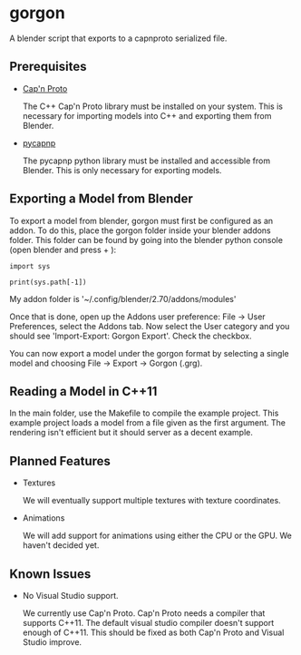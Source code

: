 gorgon
======

A blender script that exports to a capnproto serialized file.


Prerequisites
-------------

- [Cap'n Proto](http://kentonv.github.io/capnproto/)

  The C++ Cap'n Proto library must be installed on your system. This
  is necessary for importing models into C++ and exporting them from
  Blender.

- [pycapnp](http://jparyani.github.io/pycapnp/)

  The pycapnp python library must be installed and accessible from
  Blender. This is only necessary for exporting models.


Exporting a Model from Blender
------------------------------

To export a model from blender, gorgon must first be configured as an
addon. To do this, place the gorgon folder inside your blender addons
folder. This folder can be found by going into the blender python
console (open blender and press <shift> + <f4>):

  `import sys`
  
  `print(sys.path[-1])`

My addon folder is '~/.config/blender/2.70/addons/modules'

Once that is done, open up the Addons user preference: File -> User
Preferences, select the Addons tab. Now select the User category and
you should see 'Import-Export: Gorgon Export'. Check the checkbox.

You can now export a model under the gorgon format by selecting a
single model and choosing File -> Export -> Gorgon (.grg).


Reading a Model in C++11
------------------------

In the main folder, use the Makefile to compile the example
project. This example project loads a model from a file given as the
first argument. The rendering isn't efficient but it should server as
a decent example.


Planned Features
----------------

- Textures

  We will eventually support multiple textures with texture
  coordinates.

- Animations

  We will add support for animations using either the CPU or the
  GPU. We haven't decided yet.


Known Issues
------------

- No Visual Studio support.

  We currently use Cap'n Proto. Cap'n Proto needs a compiler that
  supports C++11. The default visual studio compiler doesn't support
  enough of C++11. This should be fixed as both Cap'n Proto and Visual
  Studio improve.

